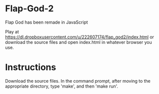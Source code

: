 # Flap-God-2
Flap God has been remade in JavaScript

Play at https://dl.dropboxusercontent.com/u/222607174/flap_god2/index.html 
or download the source files and open index.html in whatever browser you use.

# Instructions
Download the source files. 
In the command prompt, after moving to the appropriate directory, type 'make', and then 'make run'.
